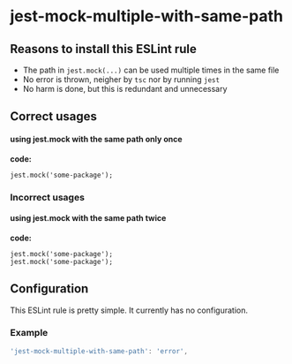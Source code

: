 # jest-mock-multiple-with-same-path

## Reasons to install this ESLint rule

* The path in `jest.mock(...)` can be used multiple times in the same file
* No error is thrown, neigher by `tsc` nor by running `jest`
* No harm is done, but this is redundant and unnecessary



## Correct usages

#### using jest.mock with the same path only once
**code:**
```
jest.mock('some-package');
```

### Incorrect usages

#### using jest.mock with the same path twice
**code:**
```
jest.mock('some-package');
jest.mock('some-package');
```

## Configuration

This ESLint rule is pretty simple. It currently has no configuration.

### Example

```js
'jest-mock-multiple-with-same-path': 'error',
```
